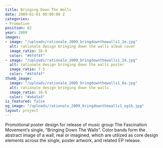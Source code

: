 ```yaml
---
title: Bringing Down The Walls
date: 2009-01-01 00:00:00 Z
categories:
- Promotion
position: 62
year: 2009
images:
- image: "/uploads/rationale_2009_bringdownthewalls1_1e.jpg"
  alt: rationale design bringing down the walls album cover
  image_ratio: 16-9
  color: "#4f4f4f"
- image: "/uploads/rationale_2009_bringdownthewalls1_2d.jpg"
  alt: rationale design bringing down the walls poster
  image_ratio: 7-5
  color: "#4f4f4f"
thumb_image:
  image: "/uploads/rationale_2009_bringdownthewalls1_0a.jpg"
  alt: rationale design bringing down the walls
  image_ratio: 16-9
  color: "#a6a5a3"
is_featured: false
og_image: "/uploads/rationale_2009_bringdownthewalls1_og1b.jpg"
layout: project
---
```


Promotional poster design for release of music group The Fascination Movement’s  single, “Bringing Down The Walls”. Color bands form the abstract image of a wall, real or imagined, which are utilized as core design elements across the single, poster artwork, and related EP release.